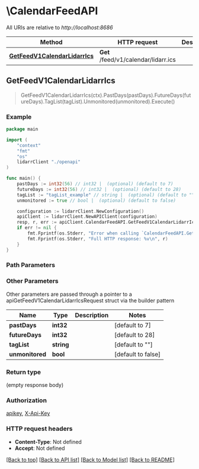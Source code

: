 # \CalendarFeedAPI

All URIs are relative to *http://localhost:8686*

Method | HTTP request | Description
------------- | ------------- | -------------
[**GetFeedV1CalendarLidarrIcs**](CalendarFeedAPI.md#GetFeedV1CalendarLidarrIcs) | **Get** /feed/v1/calendar/lidarr.ics | 



## GetFeedV1CalendarLidarrIcs

> GetFeedV1CalendarLidarrIcs(ctx).PastDays(pastDays).FutureDays(futureDays).TagList(tagList).Unmonitored(unmonitored).Execute()



### Example

```go
package main

import (
    "context"
    "fmt"
    "os"
    lidarrClient "./openapi"
)

func main() {
    pastDays := int32(56) // int32 |  (optional) (default to 7)
    futureDays := int32(56) // int32 |  (optional) (default to 28)
    tagList := "tagList_example" // string |  (optional) (default to "")
    unmonitored := true // bool |  (optional) (default to false)

    configuration := lidarrClient.NewConfiguration()
    apiClient := lidarrClient.NewAPIClient(configuration)
    resp, r, err := apiClient.CalendarFeedAPI.GetFeedV1CalendarLidarrIcs(context.Background()).PastDays(pastDays).FutureDays(futureDays).TagList(tagList).Unmonitored(unmonitored).Execute()
    if err != nil {
        fmt.Fprintf(os.Stderr, "Error when calling `CalendarFeedAPI.GetFeedV1CalendarLidarrIcs``: %v\n", err)
        fmt.Fprintf(os.Stderr, "Full HTTP response: %v\n", r)
    }
}
```

### Path Parameters



### Other Parameters

Other parameters are passed through a pointer to a apiGetFeedV1CalendarLidarrIcsRequest struct via the builder pattern


Name | Type | Description  | Notes
------------- | ------------- | ------------- | -------------
 **pastDays** | **int32** |  | [default to 7]
 **futureDays** | **int32** |  | [default to 28]
 **tagList** | **string** |  | [default to &quot;&quot;]
 **unmonitored** | **bool** |  | [default to false]

### Return type

 (empty response body)

### Authorization

[apikey](../README.md#apikey), [X-Api-Key](../README.md#X-Api-Key)

### HTTP request headers

- **Content-Type**: Not defined
- **Accept**: Not defined

[[Back to top]](#) [[Back to API list]](../README.md#documentation-for-api-endpoints)
[[Back to Model list]](../README.md#documentation-for-models)
[[Back to README]](../README.md)

